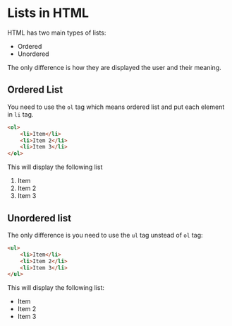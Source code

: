 # Lists in HTML
HTML has two main types of lists:
- Ordered
- Unordered

The only difference is how they are displayed the user and their meaning.

## Ordered List
You need to use the ```ol``` tag which means ordered list and put each element in ```li``` tag.
```html
<ol>
    <li>Item</li>
    <li>Item 2</li>
    <li>Item 3</li>
</ol>
```
This will display the following list
1. Item
2. Item 2
3. Item 3

## Unordered list
The only difference is you need to use the ```ul``` tag unstead of ```ol``` tag:
```html
<ul>
    <li>Item</li>
    <li>Item 2</li>
    <li>Item 3</li>
</ul>
```
This will display the following list:
- Item
- Item 2
- Item 3